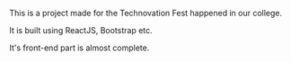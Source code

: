 This is a project made for the Technovation Fest happened in our college.

It is built using ReactJS, Bootstrap etc.

It's front-end part is almost complete.

